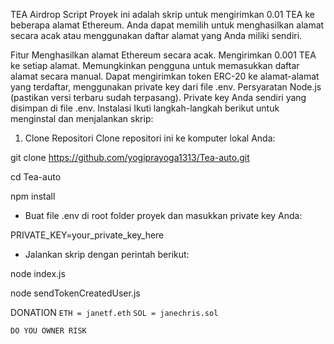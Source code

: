 TEA Airdrop Script
Proyek ini adalah skrip untuk mengirimkan 0.01 TEA ke beberapa alamat Ethereum. Anda dapat memilih untuk menghasilkan alamat secara acak atau menggunakan daftar alamat yang Anda miliki sendiri.

Fitur
Menghasilkan alamat Ethereum secara acak.
Mengirimkan 0.001 TEA ke setiap alamat.
Memungkinkan pengguna untuk memasukkan daftar alamat secara manual.
Dapat mengirimkan token ERC-20 ke alamat-alamat yang terdaftar, menggunakan private key dari file .env.
Persyaratan
Node.js (pastikan versi terbaru sudah terpasang).
Private key Anda sendiri yang disimpan di file .env.
Instalasi
Ikuti langkah-langkah berikut untuk menginstal dan menjalankan skrip:

1. Clone Repositori
Clone repositori ini ke komputer lokal Anda:

git clone https://github.com/yogiprayoga1313/Tea-auto.git

cd Tea-auto

npm install

- Buat file .env di root folder proyek dan masukkan private key Anda:

PRIVATE_KEY=your_private_key_here

- Jalankan skrip dengan perintah berikut:

node index.js

node sendTokenCreatedUser.js


DONATION
`ETH = janetf.eth`
`SOL = janechris.sol`

`DO YOU OWNER RISK`

